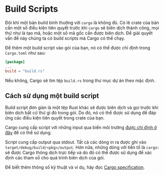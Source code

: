 # Build Scripts

Đôi khi một bản build bình thường với `cargo` là không đủ. Có lẽ crate của bản cần một số điều kiện tiên quyết trước khi `cargo` sẽ biên dịch thành công, mọi thứ như là tạo mã, hoặc một số mã gốc cần được biên dịch. Để giải quyết vấn đề này chúng ta có build scripts mà Cargo có thể chạy.

Để thêm một build script vào gói của bạn, nó có thể được chỉ định trong 
`Cargo.toml` như sau:

```toml
[package]
...
build = "build.rs"
```
Nếu không, Cargo sẽ tìm tệp `build.rs` trong thư mục dự án theo mặc định.

## Cách sử dụng một build script

Build script đơn giản là một tệp Rust khác sẽ được biên dịch và gọi trước khi biên dịch bất cứ thứ gì đó trong gói.
Do đó, nó có thể được sử dụng để đáp ứng các điều kiện tiên quyết trong crate của bạn.

Cargo cung cấp script với những input qua biến môi trường [được chỉ định ở đây] để có thể sử dụng.

Script cung cấp output qua stdout. Tất cả các dòng in ra được ghi vào `target/debug/build/<pkg>/output`. 
Hơn nữa, những dòng với tiền tố là `cargo:` sẽ được Cargo thông dịch trực tiếp và do đó có thể được sử dụng để xác định các tham số cho quá trình biên dịch của gói.

Để biết thêm thông số kỹ thuật và ví dụ, hãy đọc [Cargo specification][cargo_specification].

[được chỉ định ở đây]: https://doc.rust-lang.org/cargo/reference/environment-variables.html#environment-variables-cargo-sets-for-build-scripts

[cargo_specification]: https://doc.rust-lang.org/cargo/reference/build-scripts.html